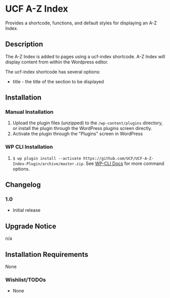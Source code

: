 # UCF A-Z Index #

Provides a shortcode, functions, and default styles for displaying an A-Z Index.


## Description ##

The A-Z Index is added to pages using a ucf-index shortcode. A-Z Index will display content from within the Wordpress editor.

The ucf-index shortcode has several options:
* title - the title of the section to be displayed


## Installation ##

### Manual Installation ###
1. Upload the plugin files (unzipped) to the `/wp-content/plugins` directory, or install the plugin through the WordPress plugins screen directly.
2. Activate the plugin through the "Plugins" screen in WordPress

### WP CLI Installation ###
1. `$ wp plugin install --activate https://github.com/UCF/UCF-A-Z-Index-Plugin/archive/master.zip`.  See [WP-CLI Docs](http://wp-cli.org/commands/plugin/install/) for more command options.



## Changelog ##

### 1.0 ###
* Initial release


## Upgrade Notice ##

n/a


## Installation Requirements ##

None


### Wishlist/TODOs ###
* None
